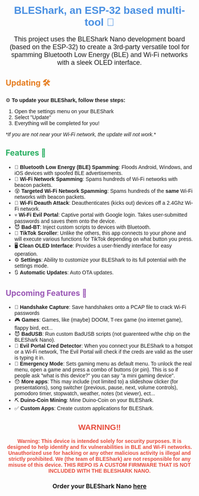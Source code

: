 <h1 align="center" style="color: #4A90E2; font-family: Arial, sans-serif;">
  BLEShark, an ESP-32 based multi-tool 📶
</h1>

<p align="center" style="font-family: Arial, sans-serif; font-size: 18px;">
  This project uses the BLEShark Nano development board (based on the ESP-32) to create a 3rd-party versatile tool for spamming Bluetooth Low Energy (BLE) and Wi-Fi networks with a sleek OLED interface.
</p>

## <span style="color: #E67E22;">Updating 🛠️</span>

<p style="font-family: Arial, sans-serif;">
  ⚙️ <strong>To update your BLEShark, follow these steps:</strong>
</p>
<ol style="font-family: Arial, sans-serif;">
  <li>Open the settings menu on your BLEShark</li>
  <li>Select "Update"</li>
  <li>Everything will be completed for you!</li>
</ol>
<p style="font-family: Arial, sans-serif; font-style: italic;">
  *If you are not near your Wi-Fi network, the update will not work.*
</p>

## <span style="color: #27AE60;">Features 🚀</span>

<ul style="font-family: Arial, sans-serif;">
  <li>🔋 <strong>Bluetooth Low Energy (BLE) Spamming</strong>: Floods Android, Windows, and iOS devices with spoofed BLE advertisements.</li>
  <li>📶 <strong>Wi-Fi Network Spamming</strong>: Spams hundreds of Wi-Fi networks with beacon packets.</li>
  <li>😵 <strong>Targeted Wi-Fi Network Spamming</strong>: Spams hundreds of the <strong>same</strong> Wi-Fi networks with beacon packets.</li>
  <li>🚫 <strong>Wi-Fi Deauth Attack</strong>: Deauthenticates (kicks out) devices off a 2.4Ghz Wi-Fi network.</li>
  <li>💀 <strong>Wi-Fi Evil Portal</strong>: Captive portal with Google login. Takes user-submitted passwords and saves them onto the device.</li>
  <li>😈 <strong>Bad-BT</strong>: Inject custom scripts to devices with Bluetooth.</li>
  <li>🦥 <strong>TikTok Scroller</strong>: Unlike the others, this app connects to your phone and will execute various functions for TikTok depending on what button you press.</li>
  <li>🖥️ <strong>Clean OLED Interface</strong>: Provides a user-friendly interface for easy operation.</li>
  <li>⚙️ <strong>Settings</strong>: Ability to customize your BLEShark to its full potential with the settings mode.</li>
  <li>🔃 <strong>Automatic Updates</strong>: Auto OTA updates.</li>
</ul>

## <span style="color: #9B59B6;">Upcoming Features 🎉</span>

<ul style="font-family: Arial, sans-serif;">
  <li>🛜 <strong>Handshake Capture</strong>: Save handshakes onto a PCAP file to crack Wi-Fi passwords</li>
  <li>🎮 <strong>Games</strong>: Games, like (maybe) DOOM, T-rex game (no internet game), flappy bird, ect...</li>
  <li>😈 <strong>BadUSB</strong>: Run custom BadUSB scripts (not guarenteed w/the chip on the BLEShark Nano).</li>
  <li>🛜 <strong>Evil Portal Cred Detector</strong>: When you connect your BLEShark to a hotspot or a Wi-Fi network, The Evil Portal will check if the creds are valid as the user is typing it in.</li>
  <li>🦺 <strong>Emergency Mode</strong>: Sets gaming menu as default menu. To unlock the real menu, open a game and press a combo of buttons (or pin). This is so if people ask "what is this device?" you can say "a mini gaming device".</li>
  <li>😯 <strong>More apps</strong>: This may include (not limited to) a slideshow clicker (for presentations), song switcher (previous, pause, next, volume controls), pomodoro timer, stopwatch, weather, notes (txt viewer), ect...</li>
  <li>⛏️ <strong>Duino-Coin Mining</strong>: Mine Duino-Coin on your BLEShark.</li>
  <li>✅ <strong>Custom Apps</strong>: Create custom applications for BLEShark.</li>
</ul>

<h2 align="center" style="color: #E74C3C; font-family: Arial, sans-serif;">
  WARNING‼️
</h2>
<p align="center" style="color: #E74C3C; font-family: Arial, sans-serif; font-weight: bold;">
  <strong>Warning:</strong> This device is intended solely for security purposes. It is designed to help identify and fix vulnerabilities in BLE and Wi-Fi networks. Unauthorized use for hacking or any other malicious activity is illegal and strictly prohibited. We (the team of BLEShark) are not responsible for any misuse of this device. <strong>THIS REPO IS A CUSTOM FIRMWARE THAT IS NOT INCLUDED WITH THE BLESHARK NANO.</strong>
</p>

<h3 align="center">
Order your BLEShark Nano <a href="https://infishark.com"> here</a>
</h3>

